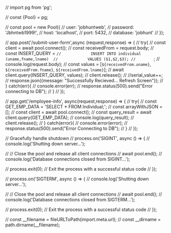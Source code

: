 
// import pg from 'pg';

// const {Pool} = pg;

// const pool = new Pool({
//     user: 'jobhuntweb',
//     password: 'Jbhntwb1999!',
//     host: 'localhost',
//     port: 5432,
//     database: 'jobhunt'
// });




// app.post('/submit-user-form',async (request,response) => {
//     try{
//         const client = await pool.connect();
//         const receivedFrom = request.body;
//         const INSERT_QUERY = `
//             INSERT INTO individual (uname,fname,lname) 
//             VALUES ($1,$2,$3);
//         `;
//         console.log(request.body);
//         const values = [`${receivedFrom.uname}`, `${receivedFrom.fname}`, `${receivedFrom.lname}`];
//         await client.query(INSERT_QUERY, values);
//         client.release();
//         //serial_value++;
//         response.json({message: "Successfully Recieved... Refresh Screen"});
//     } catch(err){
//         console.error(err);
//         response.status(500).send("Error connecting to DB");
//     }
// });

// app.get('/employee-info', async(request,response) => {
//     try{
//         const GET_EMP_DATA = 'SELECT * FROM Individual;';
//         const arrayWithJSON = [];
//         const client = await pool.connect();
//         const query_result = await client.query(GET_EMP_DATA);
//         console.log(query_result);
//         client.release();
//     } catch(error){
//         console.error(error);
//         response.status(500).send("Error Connecting to DB");
//     }
// });

// Gracefully handle shutdown
// process.on('SIGINT', async () => {
//     console.log('Shutting down server...');
    
//     // Close the pool and release all client connections
//     await pool.end();
//     console.log('Database connections closed from SIGINT...');
  
//     process.exit(0); // Exit the process with a successful status code
// });
  
// process.on('SIGTERM', async () => {
//     console.log('Shutting down server...');
    
//     // Close the pool and release all client connections
//     await pool.end();
//     console.log('Database connections closed from SIGTERM...');
  
//     process.exit(0); // Exit the process with a successful status code
// });

// const __filename = fileURLToPath(import.meta.url);
// const __dirname = path.dirname(__filename);
